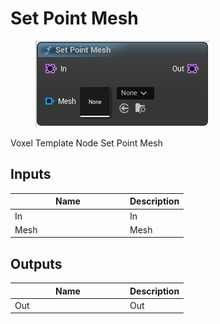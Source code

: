 # Set Point Mesh

<div align="left" data-full-width="false">

<figure><img src="Set_Point_Mesh.png" alt=""><figcaption></figcaption></figure>

</div>

Voxel Template Node Set Point Mesh

## Inputs

<table>
<thead><tr><th width="170">Name</th><th>Description</th></tr></thead>
<tbody>
<tr><td>In</td><td>In</td></tr>
<tr><td>Mesh</td><td>Mesh</td></tr>
</tbody>
</table>

## Outputs

<table>
<thead><tr><th width="170">Name</th><th>Description</th></tr></thead>
<tbody>
<tr><td>Out</td><td>Out</td></tr>
</tbody>
</table>